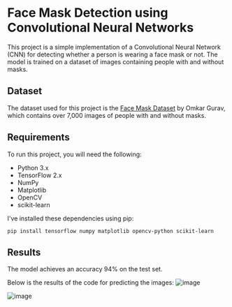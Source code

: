 # Face Mask Detection using Convolutional Neural Networks

This project is a simple implementation of a Convolutional Neural Network (CNN) for detecting whether a person is wearing a face mask or not. The model is trained on a dataset of images containing people with and without masks.

## Dataset

The dataset used for this project is the [Face Mask Dataset](https://www.kaggle.com/datasets/omkargurav/face-mask-dataset) by Omkar Gurav, which contains over 7,000 images of people with and without masks.

## Requirements

To run this project, you will need the following:

- Python 3.x
- TensorFlow 2.x
- NumPy
- Matplotlib
- OpenCV
- scikit-learn

I've installed these dependencies using pip:

```
pip install tensorflow numpy matplotlib opencv-python scikit-learn
```

## Results

The model achieves an accuracy  94% on the test set.

Below is the results of the code for predicting the images:
![image](https://github.com/Nargesmohammadi/Face-Mask-Detection-CNN/assets/96385230/338119dc-97bc-46b5-a0ef-f579e49ff1ba)

![image](https://github.com/Nargesmohammadi/Face-Mask-Detection-CNN/assets/96385230/04573e74-4be7-4ab6-89ce-d2bf7b07c86d)
